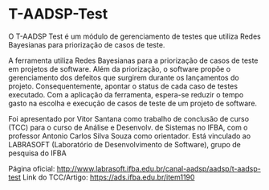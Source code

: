 # T-AADSP-Test

O T-AADSP Test é um módulo de gerenciamento de testes que utiliza Redes Bayesianas para priorização de casos de teste.

A ferramenta utiliza Redes Bayesianas para a priorização de casos de teste em projetos de software. Além da priorização, o software propõe o gerenciamento dos defeitos que surgirem durante os lançamentos do projeto. Consequentemente, apontar o status de cada caso de testes executado. Com a aplicação da ferramenta, espera-se reduzir o tempo gasto na escolha e execução de casos de teste de um projeto de software.

Foi apresentado por Vitor Santana como trabalho de conclusão de curso (TCC) para o curso de Análise e Desenvolv. de Sistemas no IFBA, com o professor Antonio Carlos Silva Souza como orientador. Está vinculado ao LABRASOFT (Laboratório de Desenvolvimento de Software), grupo de pesquisa do IFBA

Página oficial: http://www.labrasoft.ifba.edu.br/canal-aadsp/aadsp/t-aadsp-test
Link do TCC/Artigo: https://ads.ifba.edu.br/item1190
